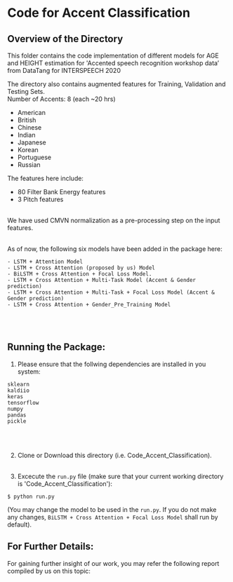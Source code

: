 # Code for Accent Classification

## Overview of the Directory

This folder contains the code implementation of different models for AGE and HEIGHT estimation for 'Accented speech recognition workshop data’ from DataTang for INTERSPEECH 2020 </br>

The directory also contains augmented features for Training, Validation and Testing Sets. </br>
Number of Accents: 8 (each ~20 hrs)
- American
- British
- Chinese
- Indian
- Japanese
- Korean
- Portuguese
- Russian

The features here include:</br>
- 80 Filter Bank Energy features
- 3 Pitch features </br>

</br>
We have used CMVN normalization as a pre-processing step on the input features.
</br></br>

 

As of now, the following six models have been added in the package here:</br>

```
- LSTM + Attention Model
- LSTM + Cross Attention (proposed by us) Model
- BiLSTM + Cross Attention + Focal Loss Model.
- LSTM + Cross Attention + Multi-Task Model (Accent & Gender prediction)
- LSTM + Cross Attention + Multi-Task + Focal Loss Model (Accent & Gender prediction)
- LSTM + Cross Attention + Gender_Pre_Training Model
```
</br></br>

## Running the Package:

1. Please ensure that the follwing dependencies are installed in you system:</br>
```
sklearn
kaldiio
keras
tensorflow
numpy
pandas
pickle
```
</br></br>

2. Clone or Download this directory (i.e. Code_Accent_Classification). </br></br>

3. Excecute the `run.py` file (make sure that your current working directory is 'Code_Accent_Classification'):
```
$ python run.py
```

(You may change the model to be used in the `run.py`. If you do not make any changes, `BiLSTM + Cross Attention + Focal Loss Model` shall run by default).


## For Further Details:

For gaining further insight of our work, you may refer the following report compiled by us on this topic:
